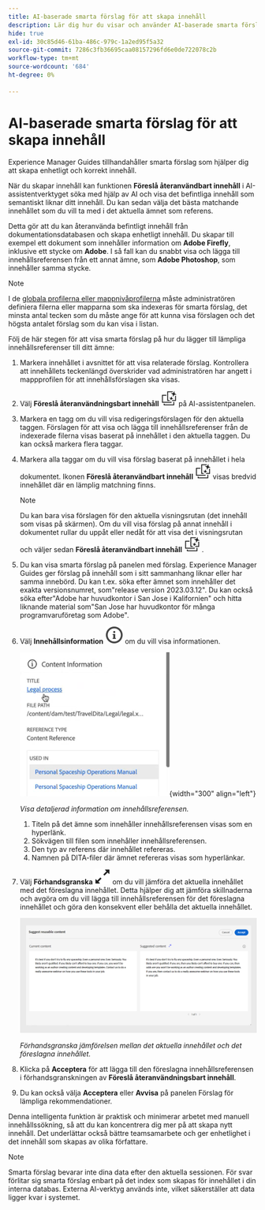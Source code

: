 ```yaml
---
title: AI-baserade smarta förslag för att skapa innehåll
description: Lär dig hur du visar och använder AI-baserade smarta förslag i Web Editor.
hide: true
exl-id: 30c85d46-61ba-486c-979c-1a2ed95f5a32
source-git-commit: 7286c3fb36695caa08157296fd6e0de722078c2b
workflow-type: tm+mt
source-wordcount: '684'
ht-degree: 0%

---
```


# AI-baserade smarta förslag för att skapa innehåll

Experience Manager Guides tillhandahåller smarta förslag som hjälper dig att skapa enhetligt och korrekt innehåll.

När du skapar innehåll kan funktionen **Föreslå återanvändbart innehåll** i AI-assistentverktyget söka med hjälp av AI och visa det befintliga innehåll som semantiskt liknar ditt innehåll. Du kan sedan välja det bästa matchande innehållet som du vill ta med i det aktuella ämnet som referens.

Detta gör att du kan återanvända befintligt innehåll från dokumentationsdatabasen och skapa enhetligt innehåll. Du skapar till exempel ett dokument som innehåller information om **Adobe Firefly**, inklusive ett stycke om **Adobe**. I så fall kan du snabbt visa och lägga till innehållsreferensen från ett annat ämne, som **Adobe Photoshop**, som innehåller samma stycke.
>[!NOTE]
>
> I de [globala profilerna eller mappnivåprofilerna](/help/product-guide/cs-install-guide/conf-folder-level.md#conf-ai-smart-suggestions) måste administratören definiera filerna eller mapparna som ska indexeras för smarta förslag, det minsta antal tecken som du måste ange för att kunna visa förslagen och det högsta antalet förslag som du kan visa i listan.

Följ de här stegen för att visa smarta förslag på hur du lägger till lämpliga innehållsreferenser till ditt ämne:


1. Markera innehållet i avsnittet för att visa relaterade förslag. Kontrollera att innehållets teckenlängd överskrider vad administratören har angett i mappprofilen för att innehållsförslagen ska visas.
1. Välj **Föreslå återanvändningsbart innehåll** ![ai Föreslå återanvändningsbart innehåll ](./images/ai-suggest-reusable-content-icon.svg) på AI-assistentpanelen.

1. Markera en tagg om du vill visa redigeringsförslagen för den aktuella taggen.  Förslagen för att visa och lägga till innehållsreferenser från de indexerade filerna visas baserat på innehållet i den aktuella taggen. Du kan också markera flera taggar.


1. Markera alla taggar om du vill visa förslag baserat på innehållet i hela dokumentet.  Ikonen **Föreslå återanvändbart innehåll** ![ai föreslår att återanvändbart innehåll ](./images/ai-suggest-reusable-content-icon.svg) visas bredvid innehållet där en lämplig matchning finns.



   >[!NOTE]
   >
   > Du kan bara visa förslagen för den aktuella visningsrutan (det innehåll som visas på skärmen). Om du vill visa förslag på annat innehåll i dokumentet rullar du uppåt eller nedåt för att visa det i visningsrutan och väljer sedan **Föreslå återanvändbart innehåll** ![ai Föreslå återanvändbar innehållsikon ](./images/ai-suggest-reusable-content-icon.svg) .


1. Du kan visa smarta förslag på panelen med förslag.  Experience Manager Guides ger förslag på innehåll som i sitt sammanhang liknar eller har samma innebörd. Du kan t.ex. söka efter ämnet som innehåller det exakta versionsnumret, som&quot;release version 2023.03.12&quot;. Du kan också söka efter&quot;Adobe har huvudkontor i San Jose i Kalifornien&quot; och hitta liknande material som&quot;San Jose har huvudkontor för många programvaruföretag som Adobe&quot;.
1. Välj **Innehållsinformation** ![Innehållsinformation](images/smart-suggestions-content-info-icon.svg) om du vill visa informationen.

   ![Panelen Innehållsinformation](images/smart-suggestions-content-information.png){width="300" align="left"}

   *Visa detaljerad information om innehållsreferensen.*

   1. Titeln på det ämne som innehåller innehållsreferensen visas som en hyperlänk.
   1. Sökvägen till filen som innehåller innehållsreferensen.
   1. Den typ av referens där innehållet refereras.
   1. Namnen på DITA-filer där ämnet refereras visas som hyperlänkar.
1. Välj **Förhandsgranska** ![förhandsgranskningsikonen](./images/expand-icon.svg) om du vill jämföra det aktuella innehållet med det föreslagna innehållet. Detta hjälper dig att jämföra skillnaderna och avgöra om du vill lägga till innehållsreferensen för det föreslagna innehållet och göra den konsekvent eller behålla det aktuella innehållet.

   ![Föreslå förhandsgranskning av återanvändbart innehåll](images/ai-assistant-suggest-reusable-content.png)

   *Förhandsgranska jämförelsen mellan det aktuella innehållet och det föreslagna innehållet.*

1. Klicka på **Acceptera** för att lägga till den föreslagna innehållsreferensen i förhandsgranskningen av **Föreslå återanvändningsbart innehåll**.
1. Du kan också välja **Acceptera** eller **Avvisa** på panelen Förslag för lämpliga rekommendationer.


Denna intelligenta funktion är praktisk och minimerar arbetet med manuell innehållssökning, så att du kan koncentrera dig mer på att skapa nytt innehåll. Det underlättar också bättre teamsamarbete och ger enhetlighet i det innehåll som skapas av olika författare.

>[!NOTE]
>
>Smarta förslag bevarar inte dina data efter den aktuella sessionen. För svar förlitar sig smarta förslag enbart på det index som skapas för innehållet i din interna databas. Externa AI-verktyg används inte, vilket säkerställer att data ligger kvar i systemet.
